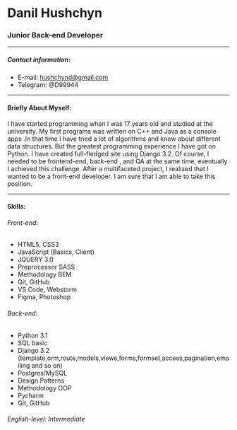 # Danil Hushchyn
### Junior Back-end Developer
*************
##### Contact information:
* E-mail: hushchynd@gmail.com
* Telegram: @D99944
***************

#### Briefly About Myself:
 I have started programming when I was 17 years old and studied at the university. My first programs was written on C++ and Java as a console apps 
 .In that time I have tried a lot of algorithms and knew about different data structures. But the greatest programming experience I have got on Python. 
 I have created full-fledged site using Django 3.2. Of course, I needed to be frontend-end, back-end , and QA at the same time, eventually I achieved this challenge. 
After a multifaceted project, I realized that I wanted to be a front-end developer. I am sure that I am able to take this position.
 *************
####  Skills:
######  Front-end:
* HTML5, CSS3
* JavaScript (Basics, Client)
* JQUERY 3.0
* Preprocessor SASS
* Methodology BEM
* Git, GitHub
* VS Code, Webstorm
* Figma, Photoshop

######  Back-end:
* Python 3.1
* SQL basic
* Django 3.2 (template,orm,route,models,views,forms,formset,access,pagination,emailing and so on)
* Postgres/MySQL
* Design Patterns
* Methodology OOP
* Pycharm
* Git, GitHub

######  English-level: Intermediate
 


